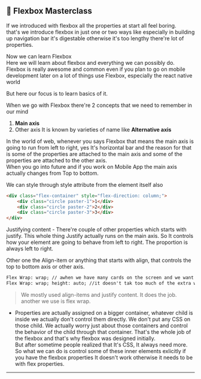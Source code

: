 ## 💪 Flexbox Masterclass

If we introduced with flexbox all the properties at start all feel boring.<br>
that's we introduce flexbox in just one or two ways like especially in building up navigation bar it's digestable otherwise it's too lengthy there're lot of properties.<br>
 
 Now we can learn Flexbox<br>
Here we will learn about flexbox and everything we can possibly do.<br>
Flexbox is really awesome and common even if you plan to go on mobile development later on a lot of things use Flexbox, especially the react native world<br>

But here our focus is to learn basics of it.

When we go with Flexbox there're 2 concepts that we need to remember in our mind
1. **Main axis**<br>
2. Other axis It is known by varieties of name like **Alternative axis**<br>

In the world of web, whenever you says Flexbox that means the main axis is going to run from left to right, yes It's horizontal bar and the reason for that is 
some of the properties are attached to the main axis and some of the properties are attached to the other axis.<br>
When you go into future and if you work on Mobile App the main axis actually changes from Top to bottom.<br>

We can style  through style attribute from the element itself also
```html
<div class="flex-container" style="flex-direction: column;">
    <div class="circle paster-1">1</div>
    <div class="circle paster-2">2</div>
    <div class="circle paster-3">3</div>
</div>
```
Justifying content - There're couple of other properties which starts with justify. This whole thing Justify actually runs on the main axis.
So It controls how your element are going to behave from left to right. The proportion is always left to right.<br>

Other one the Align-item or anything that starts with align, that controls the top to bottom axis or other axis.<br>

```html
Flex Wrap: wrap; // awhen we have many cards on the screen and we want to fit them on one row and on mobile screen automatically moves to next line just one line of css does the job. 
Flex Wrap: wrap; height: auto; //it doesn't tak too much of the extra white space in the container.
```
> We mostly used align-items and justify content. It does the job. another we use is flex wrap.

- Properties are actually assigned on a bigger container, whatever child is inside we actually don't control them directly. We don't put any CSS on those child.
  We actually worry just about those containers and control the behavior of the child through that container. That's the whole job of the flexbox and that's why flexbox was designed initially.<br>
But after sometime people realized that It's CSS, It always need more. So what we can do is control some of these inner elements exlicitly if you have the flexbox properties It doesn't work otherwise it needs to be with flex properties.

  
---
